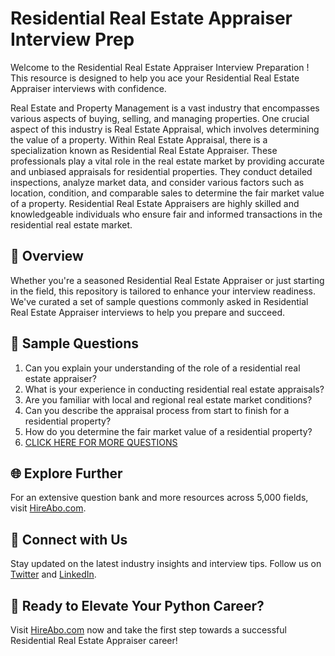 # Residential Real Estate Appraiser Interview Prep

Welcome to the Residential Real Estate Appraiser Interview Preparation ! This resource is designed to help you ace your Residential Real Estate Appraiser interviews with confidence.

Real Estate and Property Management is a vast industry that encompasses various aspects of buying, selling, and managing properties. One crucial aspect of this industry is Real Estate Appraisal, which involves determining the value of a property. Within Real Estate Appraisal, there is a specialization known as Residential Real Estate Appraiser. These professionals play a vital role in the real estate market by providing accurate and unbiased appraisals for residential properties. They conduct detailed inspections, analyze market data, and consider various factors such as location, condition, and comparable sales to determine the fair market value of a property. Residential Real Estate Appraisers are highly skilled and knowledgeable individuals who ensure fair and informed transactions in the residential real estate market.

## 🚀 Overview

Whether you're a seasoned Residential Real Estate Appraiser or just starting in the field, this repository is tailored to enhance your interview readiness. We've curated a set of sample questions commonly asked in Residential Real Estate Appraiser interviews to help you prepare and succeed.

## 📝 Sample Questions

1. Can you explain your understanding of the role of a residential real estate appraiser?
2. What is your experience in conducting residential real estate appraisals?
3. Are you familiar with local and regional real estate market conditions?
4. Can you describe the appraisal process from start to finish for a residential property?
5. How do you determine the fair market value of a residential property?
6. [CLICK HERE FOR MORE QUESTIONS](https://hireabo.com/job/21_2_2/Residential%20Real%20Estate%20Appraiser)

## 🌐 Explore Further

For an extensive question bank and more resources across 5,000 fields, visit [HireAbo.com](https://www.hireabo.com).

## 📱 Connect with Us

Stay updated on the latest industry insights and interview tips. Follow us on [Twitter](https://twitter.com/hireabo) and [LinkedIn](https://www.linkedin.com/in/hire-abo-3609972a8/).

## 🚀 Ready to Elevate Your Python Career?

Visit [HireAbo.com](https://www.hireabo.com) now and take the first step towards a successful Residential Real Estate Appraiser career!